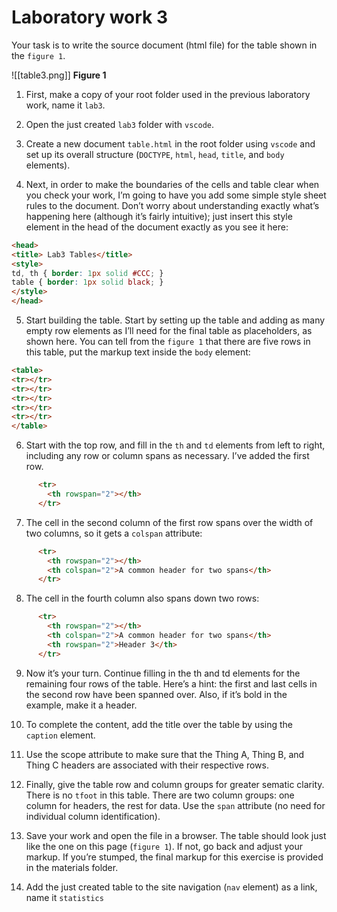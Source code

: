 # Laboratory work 3

Your task is to write the source document (html file) for the table shown in the `figure 1`.

![[table3.png]]
**Figure 1**

1. First, make a copy of your root folder used in the previous laboratory work, name it `lab3`.

2. Open the just created `lab3` folder with `vscode`.

3. Create a new document `table.html` in the root folder using `vscode` and set up its overall structure (`DOCTYPE`, `html`, `head`, `title`, and `body` elements).

4. Next, in order to make the boundaries of the cells and table clear when you check your work, I’m going to have you add some simple style sheet rules to the document. Don’t worry about understanding exactly what’s happening here (although it’s fairly intuitive); just insert this style element in the head of the document exactly as you see it here:

```html
<head>
<title> Lab3 Tables</title>
<style>
td, th { border: 1px solid #CCC; }
table { border: 1px solid black; }
</style>
</head>
```

5. Start building the table. Start by setting up the table and adding as many empty row elements as I’ll need for the final table as placeholders, as shown here. You can tell from the `figure 1` that there are five rows in this table, put the markup text inside the `body` element:

```html
<table>
<tr></tr>
<tr></tr>
<tr></tr>
<tr></tr>
<tr></tr>
</table>
```
6. Start with the top row, and fill in the `th` and `td` elements from left to right, including any row or column spans as necessary. I’ve added the first row.

```html
      <tr>
        <th rowspan="2"></th>
      </tr>
```

7. The cell in the second column of the first row spans over the width of two columns, so it gets a `colspan` attribute:

```html
      <tr>
        <th rowspan="2"></th>
        <th colspan="2">A common header for two spans</th>
      </tr>
```

8. The cell in the fourth column also spans down two rows:

```html
      <tr>
        <th rowspan="2"></th>
        <th colspan="2">A common header for two spans</th>
        <th rowspan="2">Header 3</th>
      </tr>
```

9. Now it’s your turn. Continue filling in the th and td elements for the remaining four rows of the table. Here’s a hint: the first and last cells in the second row have been spanned over. Also, if it’s bold in the example, make it a header.

10. To complete the content, add the title over the table by using the `caption` element.

11. Use the scope attribute to make sure that the Thing A, Thing B, and Thing C headers are associated with their respective rows.

12. Finally, give the table row and column groups for greater sematic clarity. There is no `tfoot` in this table. There are two column groups: one column for headers, the rest for data. Use the `span` attribute (no need for individual column identification).

13. Save your work and open the file in a browser. The table should look just like the one on this page (`figure 1`). If not, go back and adjust your markup. If you’re stumped, the final markup for this exercise is provided in the materials folder.

14. Add the just created table to the site navigation (`nav` element) as a link, name it `statistics`
